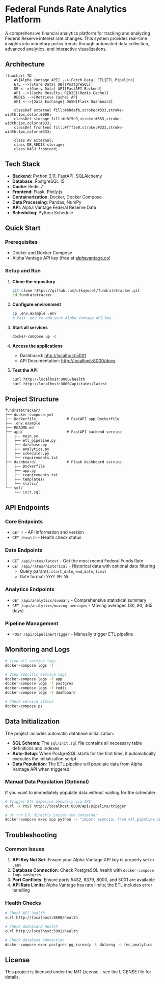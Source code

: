 # Federal Funds Rate Analytics Platform

A comprehensive financial analytics platform for tracking and analyzing Federal Reserve interest rate changes. This system provides real-time insights into monetary policy trends through automated data collection, advanced analytics, and interactive visualizations.

## Architecture

```mermaid
flowchart TD
    AV[Alpha Vantage API] -->|Fetch Data| ETL[ETL Pipeline]
    ETL -->|Store Data| DB[(PostgreSQL)]
    DB <-->|Query Data| API[FastAPI Backend]
    API -->|Cache Results| REDIS[(Redis Cache)]
    REDIS -->|Retrieve Cache| API
    API <-->|Data Exchange| DASH[Flask Dashboard]
    
    classDef external fill:#bbdefb,stroke:#333,stroke-width:1px,color:#000;
    classDef storage fill:#e8f5e9,stroke:#333,stroke-width:1px,color:#333;
    classDef frontend fill:#fff3e0,stroke:#333,stroke-width:1px,color:#333;
    
    class AV external;
    class DB,REDIS storage;
    class DASH frontend;
```

## Tech Stack

- **Backend**: Python 3.11, FastAPI, SQLAlchemy
- **Database**: PostgreSQL 15
- **Cache**: Redis 7
- **Frontend**: Flask, Plotly.js
- **Containerization**: Docker, Docker Compose
- **Data Processing**: Pandas, NumPy
- **API**: Alpha Vantage Federal Reserve Data
- **Scheduling**: Python Schedule

## Quick Start

### Prerequisites

- Docker and Docker Compose
- Alpha Vantage API key (free at [alphavantage.co](https://www.alphavantage.co/support/#api-key))

### Setup and Run

1. **Clone the repository**

   ```bash
   git clone https://github.com/utkuyucel/fundratetracker.git
   cd fundratetracker
   ```

2. **Configure environment**

   ```bash
   cp .env.example .env
   # Edit .env to add your Alpha Vantage API key
   ```

3. **Start all services**

   ```bash
   docker-compose up -d
   ```

4. **Access the applications**

   - Dashboard: [http://localhost:5001](http://localhost:5001)
   - API Documentation: [http://localhost:8000/docs](http://localhost:8000/docs)

5. **Test the API**

   ```bash
   curl http://localhost:8000/health
   curl http://localhost:8000/api/rates/latest
   ```

## Project Structure

```
fundratetracker/
├── docker-compose.yml
├── Dockerfile              # FastAPI app Dockerfile
├── .env.example
├── README.md
├── app/                    # FastAPI backend service
│   ├── main.py
│   ├── etl_pipeline.py
│   ├── database.py
│   ├── analytics.py
│   ├── scheduler.py
│   └── requirements.txt
├── dashboard/              # Flask dashboard service
│   ├── Dockerfile
│   ├── app.py
│   ├── requirements.txt
│   ├── templates/
│   └── static/
└── sql/
    └── init.sql
```

## API Endpoints

### Core Endpoints

- `GET /` - API information and version
- `GET /health` - Health check status

### Data Endpoints

- `GET /api/rates/latest` - Get the most recent Federal Funds Rate
- `GET /api/rates/historical` - Historical data with optional date filtering
  - Query params: `start_date`, `end_date`, `limit`
  - Date format: `YYYY-MM-DD`

### Analytics Endpoints

- `GET /api/analytics/summary` - Comprehensive statistical summary
- `GET /api/analytics/moving-averages` - Moving averages (30, 90, 365 days)

### Pipeline Management

- `POST /api/pipeline/trigger` - Manually trigger ETL pipeline

## Monitoring and Logs

```bash
# View all service logs
docker-compose logs -f

# View specific service logs
docker-compose logs -f app
docker-compose logs -f postgres
docker-compose logs -f redis
docker-compose logs -f dashboard

# Check service status
docker-compose ps
```

## Data Initialization

The project includes automatic database initialization:

- **SQL Schema**: The `sql/init.sql` file contains all necessary table definitions and indexes
- **Auto-Setup**: When PostgreSQL starts for the first time, it automatically executes the initialization script
- **Data Population**: The ETL pipeline will populate data from Alpha Vantage API when triggered

### Manual Data Population (Optional)

If you want to immediately populate data without waiting for the scheduler:

```bash
# Trigger ETL pipeline manually via API
curl -X POST http://localhost:8000/api/pipeline/trigger

# Or run ETL directly inside the container
docker-compose exec app python -c "import asyncio; from etl_pipeline import FedRateETL; asyncio.run(FedRateETL().run_pipeline())"
```

## Troubleshooting

### Common Issues

1. **API Key Not Set**: Ensure your Alpha Vantage API key is properly set in `.env`
2. **Database Connection**: Check PostgreSQL health with `docker-compose logs postgres`
3. **Port Conflicts**: Ensure ports 5432, 6379, 8000, and 5001 are available
4. **API Rate Limits**: Alpha Vantage has rate limits; the ETL includes error handling

### Health Checks

```bash
# Check API health
curl http://localhost:8000/health

# Check dashboard health  
curl http://localhost:5001/health

# Check database connection
docker-compose exec postgres pg_isready -U dataeng -d fed_analytics
```

## License

This project is licensed under the MIT License - see the LICENSE file for details.
